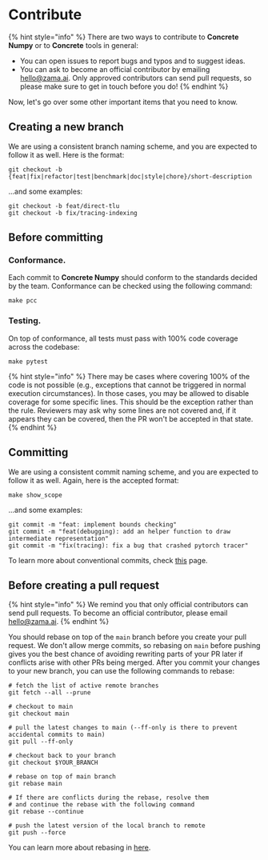 # Contribute

{% hint style="info" %}
There are two ways to contribute to **Concrete Numpy** or to **Concrete** tools in general:

* You can open issues to report bugs and typos and to suggest ideas.
* You can ask to become an official contributor by emailing hello@zama.ai. Only approved contributors can send pull requests, so please make sure to get in touch before you do!
{% endhint %}

Now, let's go over some other important items that you need to know.

## Creating a new branch

We are using a consistent branch naming scheme, and you are expected to follow it as well. Here is the format:

```shell
git checkout -b {feat|fix|refactor|test|benchmark|doc|style|chore}/short-description
```

...and some examples:

```shell
git checkout -b feat/direct-tlu
git checkout -b fix/tracing-indexing
```

## Before committing

### Conformance.

Each commit to **Concrete Numpy** should conform to the standards decided by the team. Conformance can be checked using the following command:

```shell
make pcc
```

### Testing.

On top of conformance, all tests must pass with 100% code coverage across the codebase:

```shell
make pytest
```

{% hint style="info" %}
There may be cases where covering 100% of the code is not possible (e.g., exceptions that cannot be triggered in normal execution circumstances). In those cases, you may be allowed to disable coverage for some specific lines. This should be the exception rather than the rule. Reviewers may ask why some lines are not covered and, if it appears they can be covered, then the PR won't be accepted in that state.
{% endhint %}

## Committing

We are using a consistent commit naming scheme, and you are expected to follow it as well. Again, here is the accepted format:

```shell
make show_scope
```

...and some examples:

```shell
git commit -m "feat: implement bounds checking"
git commit -m "feat(debugging): add an helper function to draw intermediate representation"
git commit -m "fix(tracing): fix a bug that crashed pytorch tracer"
```

To learn more about conventional commits, check [this](https://www.conventionalcommits.org/en/v1.0.0/) page.

## Before creating a pull request

{% hint style="info" %}
We remind you that only official contributors can send pull requests. To become an official contributor, please email hello@zama.ai.
{% endhint %}

You should rebase on top of the `main` branch before you create your pull request. We don't allow merge commits, so rebasing on `main` before pushing gives you the best chance of avoiding rewriting parts of your PR later if conflicts arise with other PRs being merged. After you commit your changes to your new branch, you can use the following commands to rebase:

```shell
# fetch the list of active remote branches
git fetch --all --prune

# checkout to main
git checkout main

# pull the latest changes to main (--ff-only is there to prevent accidental commits to main)
git pull --ff-only

# checkout back to your branch
git checkout $YOUR_BRANCH

# rebase on top of main branch
git rebase main

# If there are conflicts during the rebase, resolve them
# and continue the rebase with the following command
git rebase --continue

# push the latest version of the local branch to remote
git push --force
```

You can learn more about rebasing in [here](https://git-scm.com/docs/git-rebase).
